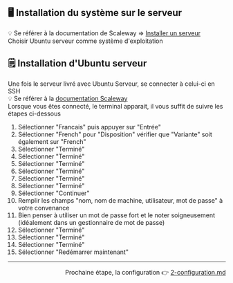 ## 🖥️ Installation du système sur le serveur
💡 Se référer à la documentation de Scaleway => [Installer un serveur](https://www.scaleway.com/en/docs/dedibox/dedicated-servers/how-to/install-a-server/)  
Choisir Ubuntu serveur comme système d'exploitation

## 🗒️ Installation d'Ubuntu serveur
Une fois le serveur livré avec Ubuntu Serveur, se connecter à celui-ci en SSH  
💡 Se référer à la [documentation Scaleway](https://www.scaleway.com/en/docs/dedibox/dedicated-servers/quickstart/#how-to-connect-via-ssh)  
Lorsque vous êtes connecté, le terminal apparait, il vous suffit de suivre les étapes ci-dessous

1. Sélectionner "Francais" puis appuyer sur "Entrée"
1. Sélectionner "French" pour "Disposition" vérifier que "Variante" soit également sur "French"
1. Sélectionner "Terminé"
1. Sélectionner "Terminé"
1. Sélectionner "Terminé"
1. Sélectionner "Terminé"
1. Sélectionner "Terminé"
1. Sélectionner "Terminé"
1. Sélectionner "Continuer"
1. Remplir les champs "nom, nom de machine, utilisateur, mot de passe" à votre convenance
1. Bien penser à utiliser un mot de passe fort et le noter soigneusement (idéalement dans un gestionnaire de mot de passe)
1. Sélectionner "Terminé"
1. Sélectionner "Terminé"
1. Sélectionner "Terminé"
1. Sélectionner "Redémarrer maintenant"


---

<p align="right">Prochaine étape, la configuration 👉 <a href="https://github.com/RocaFR/P10_Documentation-OC-Pizza/blob/main/markdown/d%C3%A9ploiement/2-configuration.md">2-configuration.md</a></p>